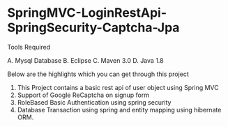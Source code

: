 # SpringMVC-LoginRestApi-SpringSecurity-Captcha-Jpa

Tools Required

A. Mysql Database
B. Eclipse
C. Maven 3.0
D. Java 1.8


Below are the highlights which you can get through this project

1. This Project contains a basic rest api of user object using Spring MVC
2. Support of Google ReCaptcha on signup form
3. RoleBased Basic Authentication using spring security
4. Database Transaction using spring and entity mapping using hibernate ORM.
